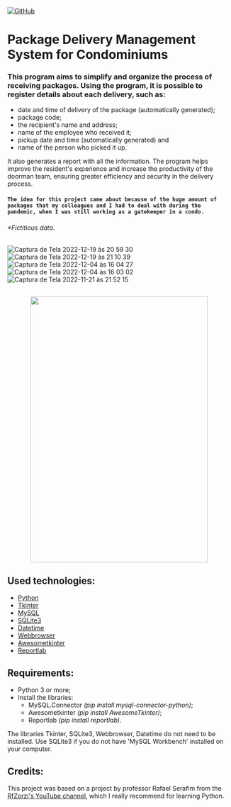 [![GitHub](https://img.shields.io/github/license/franciscocezar/proj_encomendas?style=plastic)](https://github.com/franciscocezar/proj_encomendas/blob/main/LICENSE)
# Package Delivery Management System for Condominiums
### This program aims to simplify and organize the process of receiving packages. Using the program, it is possible to register details about each delivery, such as:
 
- date and time of delivery of the package (automatically generated);
- package code;
- the recipient's name and address;
- name of the employee who received it;
- pickup date and time (automatically generated) and
- name of the person who picked it up.

It also generates a report with all the information. The program helps improve the resident's experience and increase the productivity of the doorman team, ensuring greater efficiency and security in the delivery process.


#### `The idea for this project came about because of the huge amount of packages that my colleagues and I had to deal with during the pandemic, when I was still working as a gatekeeper in a condo.`
###### *Fictitious data.

![Captura de Tela 2022-12-19 às 20 59 30](https://user-images.githubusercontent.com/102926017/208551575-7813a379-d263-41b3-bb99-bba86908d490.png)
![Captura de Tela 2022-12-19 às 21 10 39](https://user-images.githubusercontent.com/102926017/208551921-0ef5c058-a41e-487f-9c9d-ecb4b5589fa9.png)
![Captura de Tela 2022-12-04 às 16 04 27](https://user-images.githubusercontent.com/102926017/205510363-085632a9-af81-46c9-883e-5e4cb7b3c32c.png)
![Captura de Tela 2022-12-04 às 16 03 02](https://user-images.githubusercontent.com/102926017/205510366-fa4f0f90-4def-4dcc-aa02-f921e756778e.png)
![Captura de Tela 2022-11-21 às 21 52 15](https://user-images.githubusercontent.com/102926017/203187881-23e1ba20-29d1-465e-8942-0b2f0cbe270d.png)
##

<img src="https://user-images.githubusercontent.com/102926017/235326442-8db8ee52-144e-48d8-8cb5-a4a6539c7554.png" width="400" height="600" style="display: block; margin: 0 auto;">


## Used technologies:

* [Python](https://www.python.org/)
* [Tkinter](https://docs.python.org/3/library/tkinter.html)
* [MySQL](https://dev.mysql.com/doc/)
* [SQLite3](https://docs.python.org/3/library/sqlite3.html)
* [Datetime](https://docs.python.org/3/library/datetime.html)
* [Webbrowser](https://docs.python.org/3/library/webbrowser.html)
* [Awesometkinter](https://pypi.org/project/AwesomeTkinter/)
* [Reportlab](https://pypi.org/project/reportlab/)

## Requirements:

* Python 3 or more;
* Install the libraries: 
  - MySQL.Connector _(pip install mysql-connector-python)_;
  - Awesometkinter  _(pip install AwesomeTkinter)_;
  - Reportlab       _(pip install reportlab)_.

The libraries Tkinter, SQLite3, Webbrowser, Datetime do not need to be installed. Use SQLite3 if you do not have 'MySQL Workbench' installed on your computer.
   
## Credits:
This project was based on a project by professor Rafael Serafim from the [RfZorzi's YouTube channel](https://www.youtube.com/watch?v=RtrZcoVD1WM&list=PLqx8fDb-FZDFznZcXb_u_NyiQ7Nai674-), which I really recommend for learning Python.
